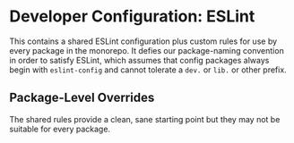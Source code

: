 # Developer Configuration: ESLint

This contains a shared ESLint configuration plus custom rules for use by every package in the monorepo.
It defies our package-naming convention in order to satisfy ESLint, which assumes that config packages always begin with `eslint-config` and cannot tolerate a `dev.` or `lib.` or other prefix.

## Package-Level Overrides

The shared rules provide a clean, sane starting point but they may not be suitable for every package.
